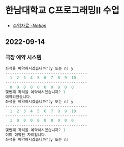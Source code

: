 # 한남대학교 C프로그래밍II 수업
- [수업자료 -*Notion*](https://charm-aluminum-6c2.notion.site/C-2-2b62c8d09ffc4522800e7f551e7d99f8)

## 2022-09-14
### 극장 예약 시스템
``` c
좌석을 예약하시겠습니까?(y 또는 n) y
------------------------------------
  1  2  3  4  5  6  7  8  9  10
------------------------------------
  0  0  0  0  0  0  0  0  0  0
몇번째 좌석을 예약하시겠습니까? 1
예약되었습니다.
좌석을 예약하시겠습니까?(y 또는 n) y
------------------------------------
  1  2  3  4  5  6  7  8  9  10
------------------------------------
  1  0  0  0  0  0  0  0  0  0
------------------------------------
몇번째 좌석을 예약하시겠습니까? 1
이미 예약된 자리입니다.
좌석을 예약하시겠습니까?(y 또는 n)
```
